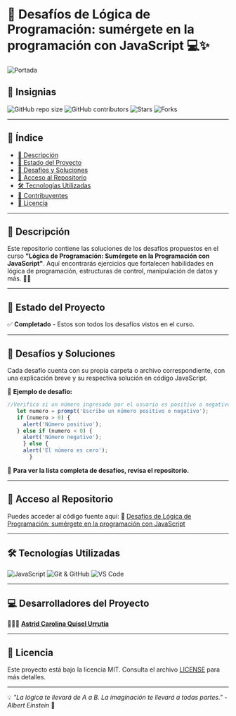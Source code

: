 # 🚀 Desafíos de Lógica de Programación: sumérgete en la programación con JavaScript 💻✨

![Portada](https://blog.interfell.com/hubfs/JavaScript%20un%20lenguaje%20de%20programaci%C3%B3n.jpg) <!-- Agrega una imagen representativa -->

## 🏅 Insignias
![GitHub repo size](https://img.shields.io/github/repo-size/cyb3r-girl/Logica-de-programacion-sumergete-en-la-programacion-con-JavaScript?color=purple&label=Repo%20Size&style=flat-square)
![GitHub contributors](https://img.shields.io/github/contributors/cyb3r-girl/Logica-de-programacion-sumergete-en-la-programacion-con-JavaScript?color=red&label=Contributors&style=flat-square)
![Stars](https://img.shields.io/github/stars/cyb3r-girl/Logica-de-programacion-sumergete-en-la-programacion-con-JavaScript?color=yellow&label=Stars&style=flat-square)
![Forks](https://img.shields.io/github/forks/cyb3r-girl/Logica-de-programacion-sumergete-en-la-programacion-con-JavaScript?color=blue&label=Forks&style=flat-square)

---

## 📌 Índice
- [📜 Descripción](#-descripción)
- [📌 Estado del Proyecto](#-estado-del-proyecto)
- [🎯 Desafíos y Soluciones](#-desafíos-y-soluciones)
- [📂 Acceso al Repositorio](#-acceso-al-repositorio)
- [🛠️ Tecnologías Utilizadas](#️-tecnologías-utilizadas)
- [👥 Contribuyentes](#-contribuyentes)
- [📝 Licencia](#-licencia)
  
---

## 📖 Descripción
Este repositorio contiene las soluciones de los desafíos propuestos en el curso **"Lógica de Programación: Sumérgete en la Programación con JavaScript"**. Aquí encontrarás ejercicios que fortalecen habilidades en lógica de programación, estructuras de control, manipulación de datos y más. 🧠💡

---

## 🚀 Estado del Proyecto
✅ **Completado** - Estos son todos los desafíos vistos en el curso.

---

## 🎯 Desafíos y Soluciones
Cada desafío cuenta con su propia carpeta o archivo correspondiente, con una explicación breve y su respectiva solución en código JavaScript.

🔹 **Ejemplo de desafío:**
```javascript
//Verifica si un número ingresado por el usuario es positivo o negativo. Muestra una alerta informativa.
   let numero = prompt('Escribe un número positivo o negativo');
   if (numero > 0) {
     alert('Número positivo');
   } else if (numero < 0) {
     alert('Número negativo');
     } else {
     alert('El número es cero');
       }
```

📌 **Para ver la lista completa de desafíos, revisa el repositorio.**

---

## 📂 Acceso al Repositorio
Puedes acceder al código fuente aquí:
🔗 [Desafíos de Lógica de Programación: sumérgete en la programación con JavaScript](https://github.com/cyb3r-girl/Logica-de-programacion-sumergete-en-la-programacion-con-JavaScript)

---

## 🛠️ Tecnologías Utilizadas
![JavaScript](https://img.shields.io/badge/JavaScript-ES6-yellow?logo=javascript)  ![Git & GitHub](https://img.shields.io/badge/Git%20&%20GitHub-Version%20Control-black?logo=github)  ![VS Code](https://img.shields.io/badge/VS%20Code-Editor-blue?logo=visualstudiocode)

---

## 💻 Desarrolladores del Proyecto  
👩🏻‍💻 **[Astrid Carolina Quisel Urrutia](https://github.com/cyb3r-girl)**

---

## 📜 Licencia
Este proyecto está bajo la licencia MIT. Consulta el archivo [LICENSE](LICENSE) para más detalles.  

---

💡 _"La lógica te llevará de A a B. La imaginación te llevará a todas partes." - Albert Einstein_ 🚀

